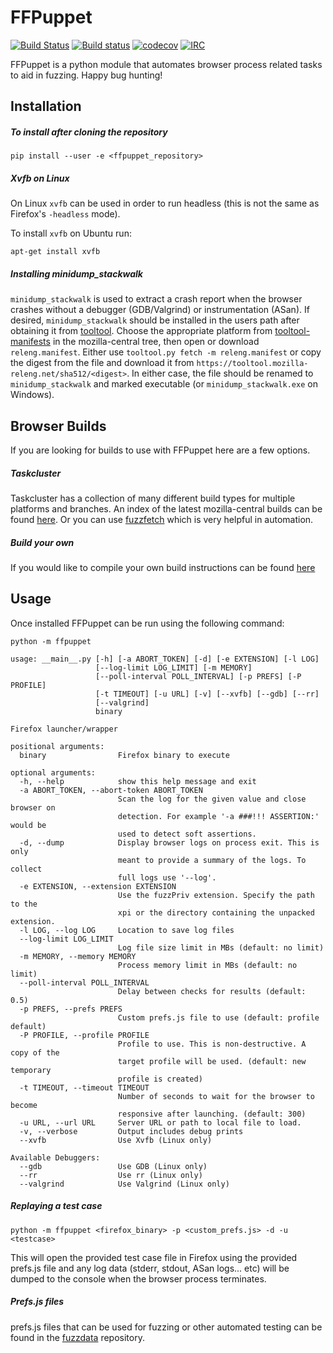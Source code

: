 FFPuppet
========

[![Build Status](https://travis-ci.org/MozillaSecurity/ffpuppet.svg?branch=master)](https://travis-ci.org/MozillaSecurity/ffpuppet)
[![Build status](https://ci.appveyor.com/api/projects/status/7r1sx0iad8wksfmw/branch/master?svg=true)](https://ci.appveyor.com/project/tysmith/ffpuppet/branch/master)
[![codecov](https://codecov.io/gh/MozillaSecurity/ffpuppet/branch/master/graph/badge.svg)](https://codecov.io/gh/MozillaSecurity/ffpuppet)
[![IRC](https://img.shields.io/badge/IRC-%23fuzzing-1e72ff.svg?style=flat)](https://www.irccloud.com/invite?channel=%23fuzzing&amp;hostname=irc.mozilla.org&amp;port=6697&amp;ssl=1)

FFPuppet is a python module that automates browser process related tasks to aid in fuzzing. Happy bug hunting!

Installation
------------

##### To install after cloning the repository

    pip install --user -e <ffpuppet_repository>

##### Xvfb on Linux

On Linux `xvfb` can be used in order to run headless (this is not the same as Firefox's `-headless` mode).

To install `xvfb` on Ubuntu run:

    apt-get install xvfb

##### Installing minidump_stackwalk

`minidump_stackwalk` is used to extract a crash report when the browser crashes without a debugger (GDB/Valgrind) or
instrumentation (ASan). If desired, `minidump_stackwalk` should be installed in the users path after obtaining
it from [tooltool](https://wiki.mozilla.org/ReleaseEngineering/Applications/Tooltool). Choose the appropriate platform
from [tooltool-manifests](https://hg.mozilla.org/mozilla-central/file/tip/testing/config/tooltool-manifests) in the
mozilla-central tree, then open or download `releng.manifest`. Either use `tooltool.py fetch -m releng.manifest` or
copy the digest from the file and download it from `https://tooltool.mozilla-releng.net/sha512/<digest>`.
In either case, the file should be renamed to `minidump_stackwalk` and marked executable (or `minidump_stackwalk.exe`
on Windows).

Browser Builds
--------------

If you are looking for builds to use with FFPuppet here are a few options.

##### Taskcluster

Taskcluster has a collection of many different build types for multiple platforms and branches.
An index of the latest mozilla-central builds can be found [here](https://tools.taskcluster.net/index/gecko.v2.mozilla-central.latest.firefox).
Or you can use [fuzzfetch](https://github.com/MozillaSecurity/fuzzfetch) which is very helpful in automation.

##### Build your own

If you would like to compile your own build instructions can be found [here](https://developer.mozilla.org/en-US/docs/Mozilla/Developer_guide/Build_Instructions/Simple_Firefox_build)


Usage
-----

Once installed FFPuppet can be run using the following command:

    python -m ffpuppet

```
usage: __main__.py [-h] [-a ABORT_TOKEN] [-d] [-e EXTENSION] [-l LOG]
                   [--log-limit LOG_LIMIT] [-m MEMORY]
                   [--poll-interval POLL_INTERVAL] [-p PREFS] [-P PROFILE]
                   [-t TIMEOUT] [-u URL] [-v] [--xvfb] [--gdb] [--rr]
                   [--valgrind]
                   binary

Firefox launcher/wrapper

positional arguments:
  binary                Firefox binary to execute

optional arguments:
  -h, --help            show this help message and exit
  -a ABORT_TOKEN, --abort-token ABORT_TOKEN
                        Scan the log for the given value and close browser on
                        detection. For example '-a ###!!! ASSERTION:' would be
                        used to detect soft assertions.
  -d, --dump            Display browser logs on process exit. This is only
                        meant to provide a summary of the logs. To collect
                        full logs use '--log'.
  -e EXTENSION, --extension EXTENSION
                        Use the fuzzPriv extension. Specify the path to the
                        xpi or the directory containing the unpacked extension.
  -l LOG, --log LOG     Location to save log files
  --log-limit LOG_LIMIT
                        Log file size limit in MBs (default: no limit)
  -m MEMORY, --memory MEMORY
                        Process memory limit in MBs (default: no limit)
  --poll-interval POLL_INTERVAL
                        Delay between checks for results (default: 0.5)
  -p PREFS, --prefs PREFS
                        Custom prefs.js file to use (default: profile default)
  -P PROFILE, --profile PROFILE
                        Profile to use. This is non-destructive. A copy of the
                        target profile will be used. (default: new temporary
                        profile is created)
  -t TIMEOUT, --timeout TIMEOUT
                        Number of seconds to wait for the browser to become
                        responsive after launching. (default: 300)
  -u URL, --url URL     Server URL or path to local file to load.
  -v, --verbose         Output includes debug prints
  --xvfb                Use Xvfb (Linux only)

Available Debuggers:
  --gdb                 Use GDB (Linux only)
  --rr                  Use rr (Linux only)
  --valgrind            Use Valgrind (Linux only)
```

##### Replaying a test case

    python -m ffpuppet <firefox_binary> -p <custom_prefs.js> -d -u <testcase>

This will open the provided test case file in Firefox using the provided prefs.js file and any log data (stderr, stdout, ASan logs... etc) will be dumped to the console when the browser process terminates.

##### Prefs.js files

prefs.js files that can be used for fuzzing or other automated testing can be found in the [fuzzdata](https://github.com/MozillaSecurity/fuzzdata/tree/master/settings/firefox) repository.
